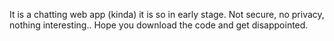 It is a chatting web app (kinda)
it is so in early stage.
Not secure, no privacy, nothing interesting..
Hope you download the code and get disappointed.
